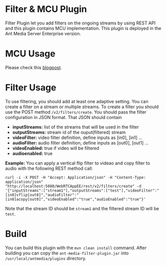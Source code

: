 # Filter & MCU Plugin

Filter Plugin let you add filters on the ongoing streams by using REST API and this plugin contains MCU implementation. 
This plugin is deployed in the Ant Media Server Enterprise version. 

# MCU Usage

Please check this [blogpost](https://antmedia.io/mcu-conference/).


# Filter Usage

To use filtering, you should add at least one adaptive setting. 
You can create a filter on a stream or multiple streams.
To create a filter you should use the POST method `/v2/filters/create`.
You should pass the filter configuration in JSON format. That JSON should contain
- **inputStreams:** list of the streams that will be used in the filter
- **outputStreams:** stream id of the ouput(filtered) stream
- **videoFilter:** video filter definition, define inputs as [in0], [in1] ... 
- **audioFilter:** audio filter definition, define inputs as [out0], [out1] ...
- **videoEnabled:** true if video will be filtered
- **audioenabled:** true

**Example:** You can apply a vertical flip filter to videao and copy filter to audio with the following REST method call:

```
curl -i -X POST -H "Accept: Application/json" -H "Content-Type: application/json" "http://localhost:5080/WebRTCAppEE/rest/v2/filters/create" -d '{"inputStreams":["stream1"],"outputStreams":["test"],"videoFilter":"[in0]vflip[out0]","audioFilter":"[in0]acopy[out0]","videoEnabled":"true","audioEnabled":"true"}'
```

Note that the stream ID should be `stream1` and the filtered stream ID will be `test`.

# Build

You can build this plugin with the `mvn clean install` command. After building you can copy the `ant-media-filter-plugin.jar` into `/usr/local/antmedia/plugins` directory.
